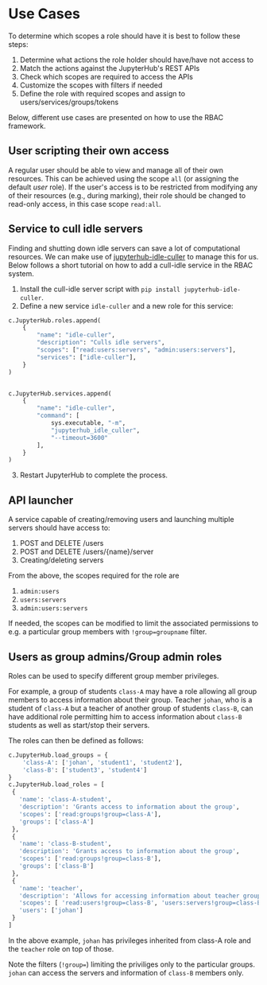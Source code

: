 # Use Cases

To determine which scopes a role should have it is best to follow these steps:
1. Determine what actions the role holder should have/have not access to
2. Match the actions against the JupyterHub's REST APIs
3. Check which scopes are required to access the APIs
4. Customize the scopes with filters if needed
5. Define the role with required scopes and assign to users/services/groups/tokens

Below, different use cases are presented on how to use the RBAC framework.

## User scripting their own access

A regular user should be able to view and manage all of their own resources. This can be achieved using the scope `all` (or assigning the default _user_ role). If the user's access is to be restricted from modifying any of their resources (e.g., during marking), their role should be changed to read-only access, in this case scope `read:all`.
  
## Service to cull idle servers

Finding and shutting down idle servers can save a lot of computational resources.
We can make use of [jupyterhub-idle-culler](https://github.com/jupyterhub/jupyterhub-idle-culler) to manage this for us.
Below follows a short tutorial on how to add a cull-idle service in the RBAC system.

1. Install the cull-idle server script with `pip install jupyterhub-idle-culler`.
2. Define a new service `idle-culler` and a new role for this service:
```python
c.JupyterHub.roles.append(
    {
        "name": "idle-culler",
        "description": "Culls idle servers",
        "scopes": ["read:users:servers", "admin:users:servers"],
        "services": ["idle-culler"],
    }
)


c.JupyterHub.services.append(
    {
        "name": "idle-culler",
        "command": [
            sys.executable, "-m",
            "jupyterhub_idle_culler", 
            "--timeout=3600"
        ],
    }
)

```
3. Restart JupyterHub to complete the process.


## API launcher
A service capable of creating/removing users and launching multiple servers should have access to:
1. POST and DELETE /users
2. POST and DELETE /users/{name}/server
3. Creating/deleting servers

From the above, the scopes required for the role are
1. `admin:users`
2. `users:servers`
3. `admin:users:servers`

If needed, the scopes can be modified to limit the associated permissions to e.g. a particular group members with `!group=groupname` filter.

## Users as group admins/Group admin roles

Roles can be used to specify different group member privileges.

For example, a group of students `class-A` may have a role allowing all group members to access information about their group. Teacher `johan`, who is a student of `class-A` but a teacher of another group of students `class-B`, can have additional role permitting him to access information about `class-B` students as well as start/stop their servers.

The roles can then be defined as follows:
```python
c.JupyterHub.load_groups = {
    'class-A': ['johan', 'student1', 'student2'],
    'class-B': ['student3', 'student4']
}
c.JupyterHub.load_roles = [
 {
   'name': 'class-A-student',
   'description': 'Grants access to information about the group',
   'scopes': ['read:groups!group=class-A'],
   'groups': ['class-A']
 },
 {
   'name': 'class-B-student',
   'description': 'Grants access to information about the group',
   'scopes': ['read:groups!group=class-B'],
   'groups': ['class-B']
 },
 {
   'name': 'teacher',
   'description': 'Allows for accessing information about teacher group members and starting/stopping their servers',
   'scopes': [ 'read:users!group=class-B', 'users:servers!group=class-B'],
   'users': ['johan']
 }
]
``` 
In the above example, `johan` has privileges inherited from class-A role and the `teacher` role on top of those. 

Note the filters (`!group=`) limiting the priviliges only to the particular groups. `johan` can access the servers and information of `class-B` members only.
